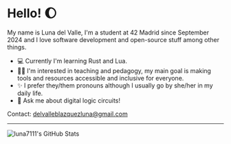 # Hello! 🌔

My name is Luna del Valle, I'm a student at 42 Madrid since September 2024 and I love software development and open-source stuff among other things.

- 💻 Currently I'm learning Rust and Lua.
- 🫶🏻 I'm interested in teaching and pedagogy, my main goal is making tools and resources accessible and inclusive for everyone.
- ✨ I prefer they/them pronouns although I usually go by she/her in my daily life.
- 🧮 Ask me about digital logic circuits!
  
Contact: delvalleblazquezluna@gmail.com

---

<img src="https://github-readme-stats.vercel.app/api/top-langs/?username=luna7111&layout=compact&lang-count=10&theme=default&show_icons=true&exclude_repo=dotfiles&hide_border=false" alt="luna7111's GitHub Stats" />

[](https://lastfm-profile-readme.vercel.app/api/:luna7111)